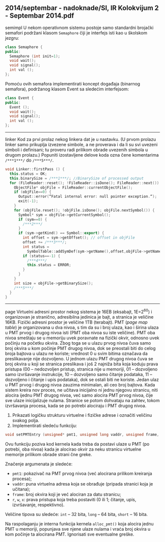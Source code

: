 2014/septembar - nadoknade/SI, IR Kolokvijum 2 - Septembar 2014.pdf
--------------------------------------------------------------------------------
semimpl
U nekom operativnom sistemu postoje samo standardni brojački semafori podržani klasom
`Semaphore` čiji je interfejs isti kao u školskom jezgru:
```cpp
class Semaphore {
public:
  Semaphore (int init=1);
  void wait();
  void signal();
  int val ();
};
```
Pomoću ovih semafora implementirati koncept događaja (binarnog semafora), podržanog
klasom Event sa sledećim interfejsom:
```cpp
class Event {
public:
  Event ();
  void wait();
  void signal();
  int val ();
};
```

--------------------------------------------------------------------------------
linker
Kod za prvi prolaz nekog linkera dat je u nastavku. (U prvom prolazu linker samo prikuplja
izvezene simbole, a ne proverava i da li su svi uvezeni simboli i definisani;  tu proveru radi
prilikom obrade uvezenih simbola u drugom prolazu.) Popuniti izostavljene delove koda
ozna
čene komentarima `/***1***/` do `/***5***/`.
```cpp
void Linker::firstPass () {
  this.status = OK;
  this.binarySize = /***1***/; //BinarySize of processed output
  for (FileReader::reset(); !FileReader::isDone(); FileReader::next()) {
    ObjectFile* objFile = FileReader::currentObjectFile();
    if (objFile==0) {
      Output::error(“Fatal internal error: null pointer exception.“);
      exit(-1);
    }
    for (objFile.reset(); !objFile.isDone(); objFile.nextSymbol()) {
      Symbol* sym = objFile->getCurrentSymbol();
      if (sym==0) {
        /***2***/
      }
      if (sym->getKind() == Symbol::export) {
        int offset = sym->getOffset(); // offset in objFile
        offset += /***3***/;
        int status =
          SymbolTable::addSymDef(sym->getName(),offset,objFile->getName());
        if (status==-1) {
          /***4***/
          this.status = ERROR;
        }
      }
    }
    int size = objFile->getBinarySize();
    /***5***/
  }
}
```

--------------------------------------------------------------------------------
page
Virtuelni adresni prostor nekog sistema je 16EB (eksabajt, 1E=$2^{60}$) i organizovan je stranično,
adresibilna jedinica je bajt, a stranica je veličine 16KB. Fizički adresni prostor je veličine 1TB
(terabajt). PMT (*page map table*) je organizovana u dva nivoa, s tim da su i broj ulaza, kao i
širina ulaza u PMT prvog i drugog nivoa isti (PMT oba nivoa su iste veličine). PMT oba nivoa smeštaju se u memoriju uvek poravnate na fizički okvir, odnosno uvek počinju na početku
okvira. Zbog toga se u ulazu prvog nivoa čuva samo broj okvira u kom počinje PMT drugog
nivoa, dok se preostali biti do celog broja bajtova u ulazu ne koriste; vrednost 0 u svim bitima
označava da preslikavanje nije dozvoljeno. U jednom ulazu PMT drugog nivoa čuva se broj
okvira u koji se stranica preslikava i još 2 najniža bita koja koduju prava pristupa (00 –
nedozvoljen pristup, stranica nije u memoriji, 01 –  dozvoljeno samo izvršavanje instrukcije,
10 –  dozvoljeno samo čitanje podataka, 11 –  dozvoljeno i čitanje i upis podataka), dok se
ostali biti ne koriste. Jedan ulaz u PMT prvog i drugog nivoa zauzima minimalan, ali ceo broj
bajtova. Kada sistem kreira nov proces, ne učitava inicijalno ni jednu njegovu stranicu, niti
alocira ijednu PMT drugog nivoa, već samo alocira PMT prvog nivoa, čije sve ulaze
inicijalizuje nulama. Stranice se potom dohvataju na zahtev, tokom izvršavanja procesa, kada
se po potrebi alociraju i PMT drugog nivoa.

1. Prikazati logičku strukturu virtuelne i fizičke adrese i označiti veličinu svakog polja.
2. Implementirati sledeću funkciju:
```cpp
void setPMTEntry (unsigned* pmt1, unsigned long vaddr, unsigned frame, short r, short w, short x);
```
Ovu funkciju poziva kod kernela kada treba da postavi ulaze u PMT (po potrebi, oba nivoa)
kada je alocirao okvir za neku stranicu virtuelne memorije prilikom obrade strani
čne greke.

Značenje argumenata je sledeće:

- `pmt1`: pokazivač na PMT prvog nivoa (već alocirana prilikom kreiranja procesa);
- `vaddr`: puna virtuelna adresa koja se obrađuje (pripada stranici koja je učitana);
- `frame`: broj okvira koji je već alociran za datu stranicu;
- `r`, `w`, `x`: prava pristupa koja treba postaviti (0 ili 1; čitanje, upis, izvršavanje, respektivno).

Veličine tipova su sledeće: `int` – 32 bita, `long` – 64 bita, `short` – 16 bita.

Na raspolaganju je interna funkcija kernela `alloc_pmt()`  koja alocira jednu PMT u
memoriji, popunjava sve njene ulaze nulama i vraća broj okvira u kom počinje ta alocirana
PMT. Ignorisati sve eventualne greške.
